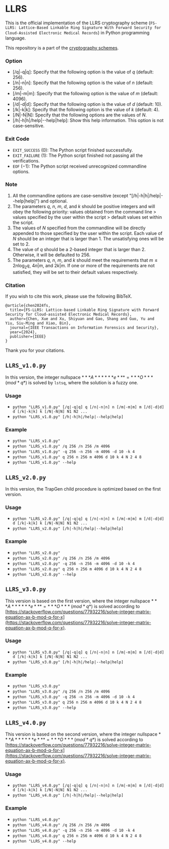 # LLRS

This is the official implementation of the LLRS cryptography scheme (``FS-LLRS: Lattice-Based Linkable Ring Signature With Forward Security for Cloud-Assisted Electronic Medical Records``) in Python programming language. 

This repository is a part of the [cryptography schemes](https://github.com/BatchClayderman/Cryptography-Schemes). 

### Option

- [/q|-q|q]: Specify that the following option is the value of $q$ (default: $256$). 
- [/n|-n|n]: Specify that the following option is the value of $n$ (default: $256$). 
- [/m|-m|m]: Specify that the following option is the value of $m$ (default: $4096$). 
- [/d|-d|d]: Specify that the following option is the value of $d$ (default: $10$). 
- [/k|-k|k]: Specify that the following option is the value of $k$ (default: $4$). 
- [/N|-N|N]: Specify that the following options are the values of $N$. 
- [/h|-h|h|/help|--help|help]: Show this help information. This option is not case-sensitive. 

### Exit Code
- ``EXIT_SUCCESS`` ($0$): The Python script finished successfully. 
- ``EXIT_FAILURE`` ($1$): The Python script finished not passing all the verifications. 
- ``EOF`` ($-1$): The Python script received unrecognized commandline options. 

### Note

1) All the commandline options are case-sensitive (except "[/h|-h|h|/help|--help|help]") and optional. 
2) The parameters $q$, $n$, $m$, $d$, and $k$ should be positive integers and will obey the following priority: values obtained from the command line > values specified by the user within the script > default values set within the script. 
3) The values of $N$ specified from the commandline will be directly appended to those specified by the user within the script. Each value of $N$ should be an integer that is larger than $1$. The unsatisfying ones will be set to $2$. 
4) The value of $q$ should be a 2-based integer that is larger than $2$. Otherwise, it will be defaulted to 256. 
5) The parameters $q$, $n$, $m$, and $k$ should meet the requirements that $m \leqslant 2n \log_2 q$, $4n | m$, and $2k | m$. If one or more of the requirements are not satisfied, they will be set to their default values respectively. 

### Citation

If you wish to cite this work, please use the following BibTeX. 

```
@article{chen2024fs,
  title={FS-LLRS: Lattice-based Linkable Ring Signature with Forward Security for Cloud-assisted Electronic Medical Records},
  author={Chen, Xue and Xu, Shiyuan and Gao, Shang and Guo, Yu and Yiu, Siu-Ming and Xiao, Bin},
  journal={IEEE Transactions on Information Forensics and Security},
  year={2024},
  publisher={IEEE}
}
```

Thank you for your citations. 

## ``LLRS_v1.0.py``

In this version, the integer nullspace $***A******e*** = ***O*** (mod *q*)$ is solved by ``lstsq``, where the solution is a fuzzy one. 

### Usage

- ``python "LLRS_v1.0.py" [/q|-q|q] q [/n|-n|n] n [/m|-m|m] m [/d|-d|d] d [/k|-k|k] k [/N|-N|N] N1 N2 ...``
- ``python "LLRS_v1.0.py" [/h|-h|h|/help|--help|help]``

### Example

- ``python "LLRS_v1.0.py"``
- ``python "LLRS_v1.0.py" /q 256 /n 256 /m 4096``
- ``python "LLRS_v1.0.py" -q 256 -n 256 -m 4096 -d 10 -k 4``
- ``python "LLRS_v1.0.py" q 256 n 256 m 4096 d 10 k 4 N 2 4 8``
- ``python "LLRS_v1.0.py" --help``

## ``LLRS_v2.0.py``

In this version, the TrapGen child procedure is optimized based on the first version. 

### Usage

- ``python "LLRS_v2.0.py" [/q|-q|q] q [/n|-n|n] n [/m|-m|m] m [/d|-d|d] d [/k|-k|k] k [/N|-N|N] N1 N2 ...``
- ``python "LLRS_v2.0.py" [/h|-h|h|/help|--help|help]``

### Example

- ``python "LLRS_v2.0.py"``
- ``python "LLRS_v2.0.py" /q 256 /n 256 /m 4096``
- ``python "LLRS_v2.0.py" -q 256 -n 256 -m 4096 -d 10 -k 4``
- ``python "LLRS_v2.0.py" q 256 n 256 m 4096 d 10 k 4 N 2 4 8``
- ``python "LLRS_v2.0.py" --help``

## ``LLRS_v3.0.py``

This version is based on the first version, where the integer nullspace $***A******e*** = ***O*** (mod *q*)$ is solved according to [https://stackoverflow.com/questions/77932216/solve-integer-matrix-equation-ax-b-mod-q-for-x](https://stackoverflow.com/questions/77932216/solve-integer-matrix-equation-ax-b-mod-q-for-x). 

### Usage

- ``python "LLRS_v3.0.py" [/q|-q|q] q [/n|-n|n] n [/m|-m|m] m [/d|-d|d] d [/k|-k|k] k [/N|-N|N] N1 N2 ...``
- ``python "LLRS_v3.0.py" [/h|-h|h|/help|--help|help]``

### Example

- ``python "LLRS_v3.0.py"``
- ``python "LLRS_v3.0.py" /q 256 /n 256 /m 4096``
- ``python "LLRS_v3.0.py" -q 256 -n 256 -m 4096 -d 10 -k 4``
- ``python "LLRS_v3.0.py" q 256 n 256 m 4096 d 10 k 4 N 2 4 8``
- ``python "LLRS_v3.0.py" --help``

## ``LLRS_v4.0.py``

This version is based on the second version, where the integer nullspace $***A******e*** = ***O*** (mod *q*)$ is solved according to [https://stackoverflow.com/questions/77932216/solve-integer-matrix-equation-ax-b-mod-q-for-x](https://stackoverflow.com/questions/77932216/solve-integer-matrix-equation-ax-b-mod-q-for-x). 

### Usage

- ``python "LLRS_v4.0.py" [/q|-q|q] q [/n|-n|n] n [/m|-m|m] m [/d|-d|d] d [/k|-k|k] k [/N|-N|N] N1 N2 ...``
- ``python "LLRS_v4.0.py" [/h|-h|h|/help|--help|help]``

### Example

- ``python "LLRS_v4.0.py"``
- ``python "LLRS_v4.0.py" /q 256 /n 256 /m 4096``
- ``python "LLRS_v4.0.py" -q 256 -n 256 -m 4096 -d 10 -k 4``
- ``python "LLRS_v4.0.py" q 256 n 256 m 4096 d 10 k 4 N 2 4 8``
- ``python "LLRS_v4.0.py" --help``
